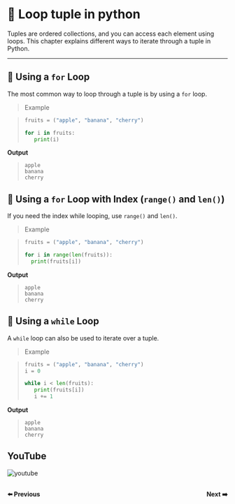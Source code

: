 # 🔁 Loop tuple in python

Tuples are ordered collections, and you can access each element using loops. This chapter explains different ways to iterate through a tuple in Python.

___

## 📌 Using a `for` Loop

The most common way to loop through a tuple is by using a `for` loop.

> Example

>```python
>fruits = ("apple", "banana", "cherry")
>
>for i in fruits:
>    print(i)
>```

**Output**

>```
>apple
>banana
>cherry
>```

## 📌 Using a `for` Loop with Index (`range()` and `len()`)

If you need the index while looping, use `range()` and `len()`.

> Example

>```python
>fruits = ("apple", "banana", "cherry")
>
>for i in range(len(fruits)):
>   print(fruits[i])
>```

**Output**

>```
>apple
>banana
>cherry
>```

## 📌 Using a `while` Loop

A `while` loop can also be used to iterate over a tuple.

> Example

>```python
>fruits = ("apple", "banana", "cherry")
>i = 0
>
>while i < len(fruits):
>    print(fruits[i])
>    i += 1
>```

**Output**

>```
>apple
>banana
>cherry
>```

## YouTube

![youtube]()


<div style="display: flex; justify-content: space-between; margin-top: 30px;">
  <a
  href="python_chapter_11.3_pack_tuple.md" style="text-decoration: none; font-weight: bold;">⬅️ Previous</a>
  <a 
  href="python_chapter_11.5_join_tuple.md" style="text-decoration: none; font-weight: bold;">Next ➡️</a>
</div>
